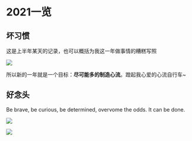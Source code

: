 # 2021一览


## 坏习惯

这是上半年某天的记录，也可以概括为我这一年做事情的糟糕写照

![](https://nehopicbed.oss-cn-beijing.aliyuncs.com/img/202202081702350.png)

所以新的一年就是一个目标：**尽可能多的制造心流**。蹬起我心爱的心流自行车~

## 好念头

Be brave, be curious, be determined, overvome the odds. It can be done.

![](https://nehopicbed.oss-cn-beijing.aliyuncs.com/img/202202081710688.png)





![](https://nehopicbed.oss-cn-beijing.aliyuncs.com/img/202205031149224.png)
